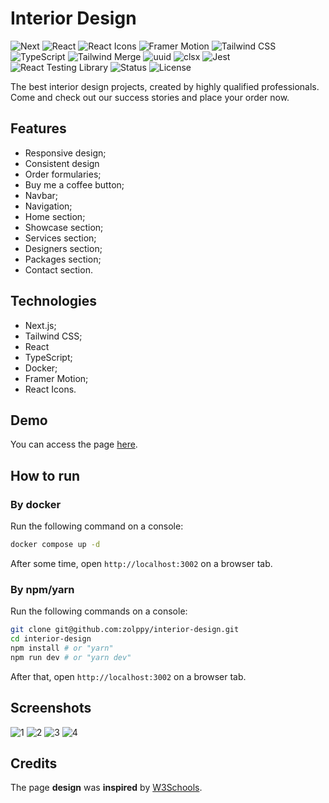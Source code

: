 # Interior Design

![Next](https://img.shields.io/badge/NEXT-15.2.2-red?style=for-the-badge)
![React](https://img.shields.io/badge/REACT-19.0.0-indigo?style=for-the-badge)
![React Icons](<https://img.shields.io/badge/REACT ICONS-5.5.0-blue?style=for-the-badge>)
![Framer Motion](<https://img.shields.io/badge/FRAMER MOTION-12.5.0-black?style=for-the-badge>)
![Tailwind CSS](<https://img.shields.io/badge/TAILWIND CSS-4.0.0-white?style=for-the-badge>)
![TypeScript](https://img.shields.io/badge/TYPESCRIPT-5.0.0-brown?style=for-the-badge)
![Tailwind Merge](<https://img.shields.io/badge/TAILWIND MERGE-3.2.0-pink?style=for-the-badge>)
![uuid](https://img.shields.io/badge/UUID-11.1.0-cyan?style=for-the-badge)
![clsx](https://img.shields.io/badge/CLSX-2.1.1-magenta?style=for-the-badge)
![Jest](https://img.shields.io/badge/JEST-29.7.0-orange?style=for-the-badge)
![React Testing Library](<https://img.shields.io/badge/REACT TESTING LIBRARY-16.3.0-purple?style=for-the-badge>)
![Status](https://img.shields.io/badge/STATUS-FINISHED-green?style=for-the-badge)
![License](https://img.shields.io/badge/LICENSE-MIT-yellow?style=for-the-badge)

The best interior design projects, created by highly qualified professionals. Come and check out our success stories and place your order now.

## Features

- Responsive design;
- Consistent design
- Order formularies;
- Buy me a coffee button;
- Navbar;
- Navigation;
- Home section;
- Showcase section;
- Services section;
- Designers section;
- Packages section;
- Contact section.

## Technologies

-   Next.js;
-   Tailwind CSS;
-   React
-   TypeScript;
-   Docker;
-   Framer Motion;
-   React Icons.

## Demo

You can access the page [here](https://interior-design-zol.vercel.app).

## How to run

### By docker

Run the following command on a console:

```bash
docker compose up -d
```

After some time, open `http://localhost:3002` on a browser tab.

### By npm/yarn

Run the following commands on a console:

```bash
git clone git@github.com:zolppy/interior-design.git
cd interior-design
npm install # or "yarn"
npm run dev # or "yarn dev"
```

After that, open `http://localhost:3002` on a browser tab.

## Screenshots

![1](https://github.com/user-attachments/assets/fd24e8fa-4353-4bd1-8030-9ce4f29c604a)
![2](https://github.com/user-attachments/assets/8c520b6d-0d62-400e-a1d4-f5a6a9b83333)
![3](https://github.com/user-attachments/assets/2e027c51-77e3-4c8e-80d6-77db8c0ed81f)
![4](https://github.com/user-attachments/assets/598d16d5-ea24-411a-9a00-7787cbb1ce5e)

## Credits

The page **design** was **inspired** by <a href="https://www.w3schools.com/w3css/w3css_templates.asp">W3Schools</a>.
